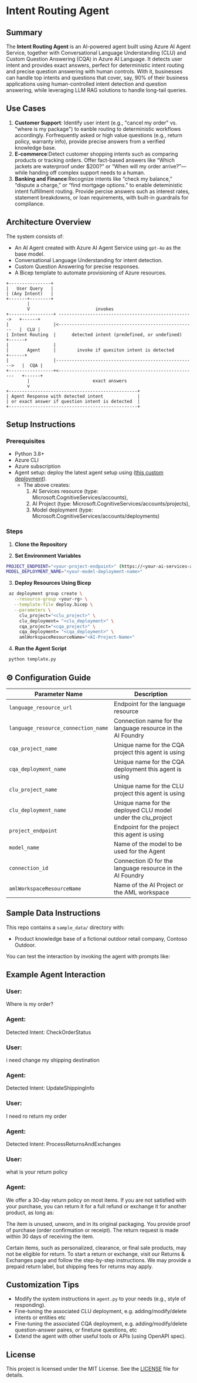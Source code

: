 # Intent Routing Agent

## Summary
The **Intent Routing Agent** is an AI-powered agent built using Azure AI Agent Service, together with Conversational Language Understanding (CLU) and Custom Question Answering (CQA) in Azure AI Language. It detects user intent and provides exact answers, perfect for deterministic intent routing and precise question answering with human controls. With it, businesses can handle top intents and questions that cover, say, 90% of their business applications using human-controlled intent detection and question answering, while leveraging LLM RAG solutions to handle long-tail queries.

## Use Cases
1. **Customer Support**: Identify user intent (e.g., "cancel my order" vs. "where is my package") to eanble routing to deterministic workflows accordingly. Forfrequently asked or high value questions (e.g., return policy, warranty info), provide precise answers from a verified knowledge base.  
2. **E-commerce**:Detect customer shopping intents such as comparing products or tracking orders. Offer fact-based answers like “Which jackets are waterproof under $200?” or “When will my order arrive?”—while handing off complex support needs to a human.
3. **Banking and Finance**:Recognize intents like “check my balance,” “dispute a charge,” or “find mortgage options.” to enable deteministic intent fulfillment routing. Provide percise answers such as interest rates, statement breakdowns, or loan requirements, with built-in guardrails for compliance.


## Architecture Overview
The system consists of:
- An AI Agent created with Azure AI Agent Service using `gpt-4o` as the base model.
- Conversational Language Understanding for intent detection.
- Custom Question Answering for precise responses.
- A Bicep template to automate provisioning of Azure resources.

```text
+----------------+                         
|   User Query   |                         
| (Any Intent)   |                         
+-------+--------+                         
        |                                  
        V                         invokes                         
+-----------------+ --------------------------------------------------->   +------+
|                 |<----------------------------------------------------   |  CLU |
| Intent Routing  |      detected intent (predefined, or undefined)        +------+
|                 |        
|       Agent     |        invoke if quesiton intent is detected            +------+
|                 |----------------------------------------------------->   |  CQA |
+-----------------+<-----------------------------------------------------   +------+
        |                        exact answers                
        v                                  
+-------------------------------------------------+           
| Agent Response with detected intent             |           
| or exact answer if question intent is detected  |           
+-------------------------------------------------+           

```
## Setup Instructions

### Prerequisites
- Python 3.8+
- Azure CLI
- Azure subscription
- Agent setup: deploy the latest agent setup using ([this custom deployment](https://github.com/azure-ai-foundry/foundry-samples/tree/main/use-cases/agents/setup/basic-setup)).
  - The above creates:
    1. AI Services resource (type: Microsoft.CognitiveServices/accounts),
    2. AI Project (type: Microsoft.CognitiveServices/accounts/projects),
    3. Model deployment (type: Microsoft.CognitiveServices/accounts/deployments) 

### Steps
1. **Clone the Repository**

2. **Set Environment Variables**
```bash
PROJECT_ENDPOINT="<your-project-endpoint>" (https://<your-ai-services-account-name>.services.ai.azure.com/api/projects/<your-project-name>)
MODEL_DEPLOYMENT_NAME="<your-model-deployment-name>"
```

3. **Deploy Resources Using Bicep**
```bash
 az deployment group create \
   --resource-group <your-rg> \
   --template-file deploy.bicep \
   --parameters \
     clu_project="<clu_project>" \
     clu_deployment= "<clu_deployment>" \
     cqa_project="<cqa_project>" \
     cqa_deployment= "<cqa_deployment>" \
     amlWorkspaceResourceName="<AI-Project-Name>"
```

4. **Run the Agent Script**
```bash
 python template.py
```

## ⚙️ Configuration Guide
| Parameter Name                         | Description                                                       |
|----------------------------------------|-------------------------------------------------------------------|
| `language_resource_url`                | Endpoint for the language resource                                |
| `language_resource_connection_name`    | Connection name for the language resource in the AI Foundry       |
| `cqa_project_name`                     | Unique name for the CQA project this agent is using               |
| `cqa_deployment_name`                  | Unique name for the CQA deployment this agent is using            |
| `clu_project_name`                     | Unique name for the CLU project this agent is using               |
| `clu_deployment_name`                  | Unique name for the deployed CLU model under the clu_project      |
| `project_endpoint`                     | Endpoint for the project this agent is using                      |
| `model_name`                           | Name of the model to be used for the Agent                        |
| `connection_id`                        | Connection ID for the language resource in the AI Foundry         |
| `amlWorkspaceResourceName`             | Name of the AI Project or the AML workspace                       |

## Sample Data Instructions
This repo contains a `sample_data/` directory with:
- Product knowledge base of a fictional outdoor retail company, Contoso Outdoor.

You can test the interaction by invoking the agent with prompts like:
## Example Agent Interaction

### User: 
Where is my order?

### Agent:
Detected Intent: CheckOrderStatus

### User: 
i need change my shipping destination

### Agent: 
Detected Intent: UpdateShippingInfo


### User: 
I need ro return my order

### Agent: 
Detected Intent: ProcessReturnsAndExchanges

### User: 
what is your return policy

### Agent: 
We offer a 30-day return policy on most items. If you are not satisfied with your purchase, you can return it for a full refund or exchange it for another product, as long as:

The item is unused, unworn, and in its original packaging.
You provide proof of purchase (order confirmation or receipt).
The return request is made within 30 days of receiving the item.

Certain items, such as personalized, clearance, or final sale products, may not be eligible for return. To start a return or exchange, visit our Returns & Exchanges page and follow the step-by-step instructions. We may provide a prepaid return label, but shipping fees for returns may apply.

## Customization Tips
- Modify the system instructions in `agent.py` to your needs (e.g., style of responding).
- Fine-tuning the associated CLU deployment, e.g. adding/modify/delete intents or entities etc
- Fine-tuning the associated CQA deployment, e.g. adding/modify/delete question-answer paires, or finetune questions, etc
- Extend the agent with other useful tools or APIs (using OpenAPI spec).


## License
This project is licensed under the MIT License. See the [LICENSE](./LICENSE) file for details.